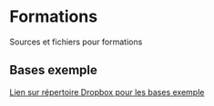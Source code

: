 # Formations
Sources et fichiers pour formations

## Bases exemple

[Lien sur répertoire Dropbox pour les bases exemple](https://www.dropbox.com/sh/f9qr49ygh9uhooc/AABLZ272NLMrbFYbdTXx49fya/bases-exemples)